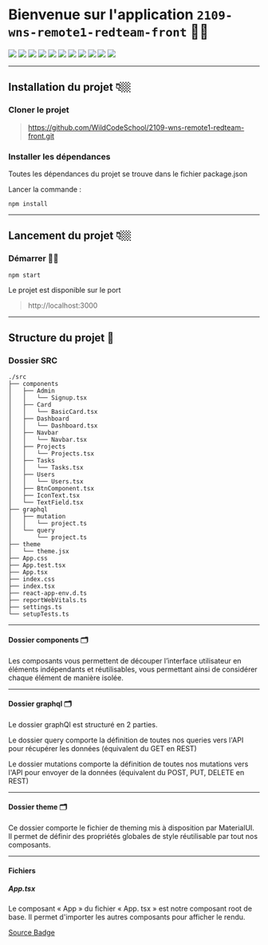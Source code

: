 # Bienvenue sur l'application `2109-wns-remote1-redteam-front` 👋🏼


<div style={display:"flex"}>
<img src="https://img.shields.io/badge/Apollo%20GraphQL-311C87?&style=for-the-badge&logo=Apollo%20GraphQL&logoColor=white" />
<img src="https://img.shields.io/badge/Material%20UI-007FFF?style=for-the-badge&logo=mui&logoColor=white" />
<img src="https://img.shields.io/badge/npm-CB3837?style=for-the-badge&logo=npm&logoColor=white" />
<img src="https://img.shields.io/badge/React-20232A?style=for-the-badge&logo=react&logoColor=61DAFB" />
<img src="https://img.shields.io/badge/React_Router-CA4245?style=for-the-badge&logo=react-router&logoColor=white" />

<img src="	https://img.shields.io/badge/Redux-593D88?style=for-the-badge&logo=redux&logoColor=white" />
<img src="https://img.shields.io/badge/GraphQl-E10098?style=for-the-badge&logo=graphql&logoColor=white" />
<img src="https://img.shields.io/badge/JavaScript-323330?style=for-the-badge&logo=javascript&logoColor=F7DF1E" />
<img src="https://img.shields.io/badge/TypeScript-007ACC?style=for-the-badge&logo=typescript&logoColor=white" />
<img src="https://img.shields.io/badge/eslint-3A33D1?style=for-the-badge&logo=eslint&logoColor=white" />
<img src="https://img.shields.io/badge/prettier-1A2C34?style=for-the-badge&logo=prettier&logoColor=F7BA3E" />
</div>

_________________________________________
## Installation du projet 👇🏼

### Cloner le projet 

>https://github.com/WildCodeSchool/2109-wns-remote1-redteam-front.git

### Installer les dépendances 

Toutes les dépendances du projet se trouve dans le fichier package.json 

Lancer la commande : 
``` 
npm install 
```
_________________________________________
## Lancement du projet 👇🏼

### Démarrer 💪🏼
```
npm start 
```

Le projet est disponible sur le port 
> http://localhost:3000

_________________________________________
## Structure du projet 🤯

### Dossier SRC


````
./src
├── components
│   ├── Admin
│   │   └── Signup.tsx
│   ├── Card
│   │   └── BasicCard.tsx
│   ├── Dashboard
│   │   └── Dashboard.tsx
│   ├── Navbar
│   │   └── Navbar.tsx
│   ├── Projects
│   │   └── Projects.tsx
│   ├── Tasks
│   │   └── Tasks.tsx
│   ├── Users
│   │   └── Users.tsx
│   ├── BtnComponent.tsx
│   ├── IconText.tsx
│   └── TextField.tsx
├── graphql
│   ├── mutation
│   │   └── project.ts
│   └── query
│       └── project.ts
├── theme
│   └── theme.jsx
├── App.css
├── App.test.tsx
├── App.tsx
├── index.css
├── index.tsx
├── react-app-env.d.ts
├── reportWebVitals.ts
├── settings.ts
└── setupTests.ts
````


_________________________________________
#### Dossier components 🗂

Les composants vous permettent de découper l’interface utilisateur en éléments indépendants et réutilisables, vous permettant ainsi de considérer chaque élément de manière isolée. 

_________________________________________
#### Dossier graphql 🗂

Le dossier graphQl est structuré en 2 parties. 

Le dossier query comporte la définition de toutes nos queries vers l'API pour récupérer les données (équivalent du GET en REST)

Le dossier mutations comporte la définition de toutes nos mutations  vers l'API pour envoyer de la données (équivalent du POST, PUT, DELETE en REST)

_________________________________________
#### Dossier theme 🗂

Ce dossier comporte le fichier de theming mis à disposition par MaterialUI. Il permet de définir des propriétés globales de style réutilisable par tout nos          composants.

_________________________________________
#### Fichiers 

##### App.tsx 
Le composant « App » du fichier « App. tsx » est notre composant root de base. Il permet d'importer les autres composants pour afficher le rendu.



[Source Badge](https://github.com/alexandresanlim/Badges4-README.md-Profile)
